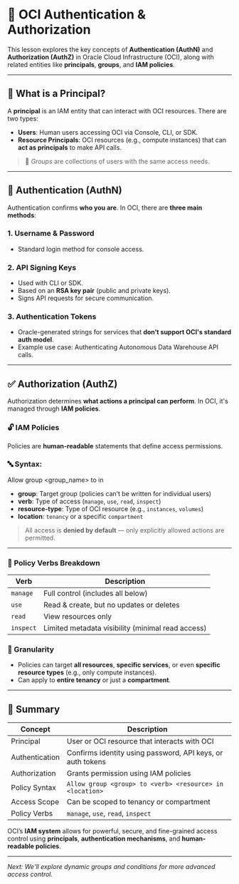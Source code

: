 # 🔐 OCI Authentication & Authorization

This lesson explores the key concepts of **Authentication (AuthN)** and **Authorization (AuthZ)** in Oracle Cloud Infrastructure (OCI), along with related entities like **principals**, **groups**, and **IAM policies**.

---

## 👤 What is a Principal?

A **principal** is an IAM entity that can interact with OCI resources. There are two types:

- **Users**: Human users accessing OCI via Console, CLI, or SDK.
- **Resource Principals**: OCI resources (e.g., compute instances) that can **act as principals** to make API calls.

> 🔸 *Groups* are collections of users with the same access needs.

---

## 🔑 Authentication (AuthN)

Authentication confirms **who you are**. In OCI, there are **three main methods**:

### 1. **Username & Password**
- Standard login method for console access.

### 2. **API Signing Keys**
- Used with CLI or SDK.
- Based on an **RSA key pair** (public and private keys).
- Signs API requests for secure communication.

### 3. **Authentication Tokens**
- Oracle-generated strings for services that **don’t support OCI's standard auth model**.
- Example use case: Authenticating Autonomous Data Warehouse API calls.

---

## ✅ Authorization (AuthZ)

Authorization determines **what actions a principal can perform**. In OCI, it's managed through **IAM policies**.

### 🔓 IAM Policies

Policies are **human-readable** statements that define access permissions.

### 🔤 Syntax:
Allow group <group_name> to <verb> <resource-type> in <location>


- **group**: Target group (policies can’t be written for individual users)
- **verb**: Type of access (`manage`, `use`, `read`, `inspect`)
- **resource-type**: Type of OCI resource (e.g., `instances`, `volumes`)
- **location**: `tenancy` or a specific `compartment`

> All access is **denied by default** — only explicitly allowed actions are permitted.

---

### 🔁 Policy Verbs Breakdown

| Verb     | Description                                          |
|----------|------------------------------------------------------|
| `manage` | Full control (includes all below)                    |
| `use`    | Read & create, but no updates or deletes             |
| `read`   | View resources only                                  |
| `inspect`| Limited metadata visibility (minimal read access)    |

### 🎯 Granularity

- Policies can target **all resources**, **specific services**, or even **specific resource types** (e.g., only compute instances).
- Can apply to **entire tenancy** or just a **compartment**.

---

## 🧾 Summary

| Concept          | Description                                                  |
|------------------|--------------------------------------------------------------|
| Principal         | User or OCI resource that interacts with OCI                |
| Authentication    | Confirms identity using password, API keys, or auth tokens  |
| Authorization     | Grants permission using IAM policies                        |
| Policy Syntax     | `Allow group <group> to <verb> <resource> in <location>`    |
| Access Scope      | Can be scoped to tenancy or compartment                     |
| Policy Verbs      | `manage`, `use`, `read`, `inspect`                          |

OCI’s **IAM system** allows for powerful, secure, and fine-grained access control using **principals**, **authentication mechanisms**, and **human-readable policies**.

---

*Next: We'll explore dynamic groups and conditions for more advanced access control.*
